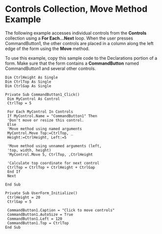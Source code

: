 
# Controls Collection, Move Method Example

The following example accesses individual controls from the  **Controls** collection using a **For Each...Next** loop. When the user presses CommandButton1, the other controls are placed in a column along the left edge of the form using the **Move** method.

To use this example, copy this sample code to the Declarations portion of a form. Make sure that the form contains a  **CommandButton** named CommandButton1 and several other controls.



```
Dim CtrlHeight As Single 
Dim CtrlTop As Single 
Dim CtrlGap As Single 
 
Private Sub CommandButton1_Click() 
 Dim MyControl As Control 
 CtrlTop = 5 
 
 For Each MyControl In Controls 
 If MyControl.Name = "CommandButton1" Then 
 'Don't move or resize this control. 
 Else 
 'Move method using named arguments 
 MyControl.Move Top:=CtrlTop, _ 
 Height:=CtrlHeight, Left:=5 
 
 'Move method using unnamed arguments (left, 
 'top, width, height) 
 'MyControl.Move 5, CtrlTop, ,CtrlHeight 
 
 'Calculate top coordinate for next control 
 CtrlTop = CtrlTop + CtrlHeight + CtrlGap 
 End If 
 Next 
 
End Sub
```




```
Private Sub UserForm_Initialize() 
 CtrlHeight = 20 
 CtrlGap = 5 
 
 CommandButton1.Caption = "Click to move controls" 
 CommandButton1.AutoSize = True 
 CommandButton1.Left = 120 
 CommandButton1.Top = CtrlTop 
End Sub
```

